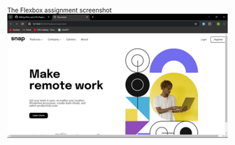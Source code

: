 The Flexbox assignment screenshot
![Screenshot](https://github.com/IsaacVic-Dark/Html_and_CSS_Project_IW/blob/main/Flexbox/assets/Screenshot%20(81).png)